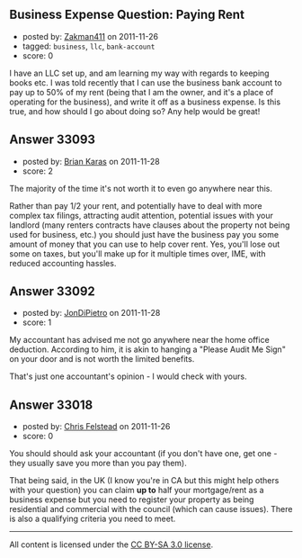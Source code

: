 ## Business Expense Question: Paying Rent

- posted by: [Zakman411](https://stackexchange.com/users/-1/11166-zakman411) on 2011-11-26
- tagged: `business`, `llc`, `bank-account`
- score: 0

I have an LLC set up, and am learning my way with regards to keeping books etc. I was told recently that I can use the business bank account to pay up to 50% of my rent (being that I am the owner, and it's a place of operating for the business), and write it off as a business expense. Is this true, and how should I go about doing so? Any help would be great! 


## Answer 33093

- posted by: [Brian Karas](https://stackexchange.com/users/-1/8465-brian-karas) on 2011-11-28
- score: 2

The majority of the time it's not worth it to even go anywhere near this.

Rather than pay 1/2 your rent, and potentially have to deal with more complex tax filings, attracting audit attention, potential issues with your landlord (many renters contracts have clauses about the property not being used for business, etc.) you should just have the business pay you some amount of money that you can use to help cover rent.  Yes, you'll lose out some on taxes, but you'll make up for it multiple times over, IME, with reduced accounting hassles.




## Answer 33092

- posted by: [JonDiPietro](https://stackexchange.com/users/-1/11642-jondipietro) on 2011-11-28
- score: 1

My accountant has advised me not go anywhere near the home office deduction. According to him, it is akin to hanging a "Please Audit Me Sign" on your door and is not worth the limited benefits. 

That's just one accountant's opinion - I would check with yours.


## Answer 33018

- posted by: [Chris Felstead](https://stackexchange.com/users/-1/14658-chris-felstead) on 2011-11-26
- score: 0

You should should ask your accountant (if you don't have one, get one - they usually save you more than you pay them).

That being said, in the UK (I know you're in CA but this might help others with your question) you can claim **up to** half your mortgage/rent as a business expense but you need to register your property as being residential and commercial with the council (which can cause issues). There is also a qualifying criteria you need to meet.



---

All content is licensed under the [CC BY-SA 3.0 license](https://creativecommons.org/licenses/by-sa/3.0/).
